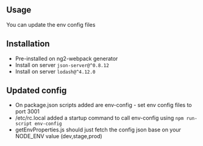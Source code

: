 ## Usage
You can update the env config files

## Installation 
* Pre-installed on ng2-webpack generator
* Install on server `json-server@^0.8.12`
* Install on server `lodash@^4.12.0`


## Updated config
* On package.json scripts added are env-config - set env config files to port 3001
* /etc/rc.local added a startup command to call env-config using `npm run-script env-config`
* getEnvProperties.js should just fetch the config json base on your NODE_ENV value (dev,stage,prod)

